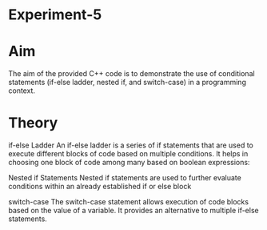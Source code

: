# Experiment-5

# Aim
The aim of the provided C++ code is to demonstrate the use of conditional statements (if-else ladder, nested if, and switch-case) in a programming context.

# Theory
if-else Ladder An if-else ladder is a series of if statements that are used to execute different blocks of code based on multiple conditions. It helps in choosing one block of code among many based on boolean expressions:

Nested if Statements Nested if statements are used to further evaluate conditions within an already established if or else block

switch-case The switch-case statement allows execution of code blocks based on the value of a variable. It provides an alternative to multiple if-else statements.

